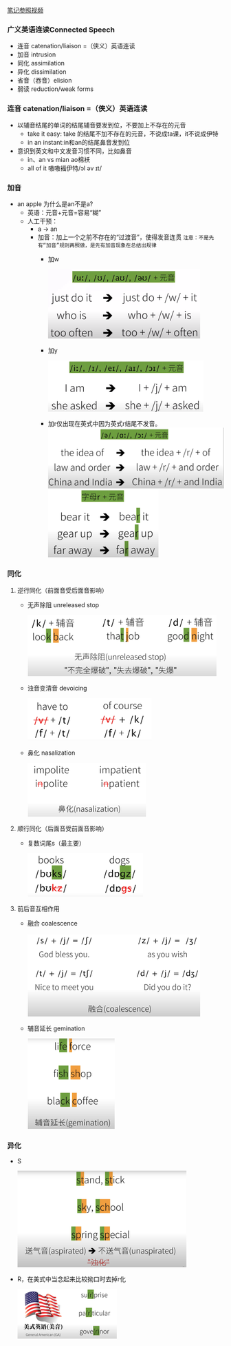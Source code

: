 [笔记参照视频](https://www.youtube.com/watch?v=EvbqrgYwWWo&list=PLiRHe7F8P0-2Ll7FFuXyDDuODk3sEX5VP&index=1&pp=iAQB)


### 广义英语连读Connected Speech
- 连音 catenation/liaison =（侠义）英语连读
- 加音 intrusion
- 同化 assimilation
- 异化 dissimilation
- 省音（吞音）elision
- 弱读 reduction/weak forms

### 连音 catenation/liaison =（侠义）英语连读
- 以辅音结尾的单词的结尾辅音要发到位，不要加上不存在的元音
    - take it easy: take 的结尾不加不存在的元音，不说成ta课，it不说成伊特
    - in an instant:in和an的结尾鼻音发到位
- 意识到英文和中文发音习惯不同，比如鼻音
    - in、an vs mian ao棉袄
    - all of it 嗷嗷褔伊特/ɔl əv ɪt/

### 加音
- an apple 为什么是an不是a?
    - 英语：元音+元音=容易“糊”
    - 人工干预：
        - a -> an
        - 加音：加上一个之前不存在的“过渡音”，使得发音连贯
        ```注意：不是先有“加音”规则再照做，是先有加音现象在总结出规律```
            - 加w

                ![加音1.jpg](./img/加音1.jpg)
            - 加y

                ![加音2.jpg](./img/加音2.jpg)

            - 加r仅出现在英式中因为英式r结尾不发音。
                ![加音r1.jpg](./img/加音r1.jpg)
                ![加音r2.jpg](./img/加音r2.jpg)

### 同化
1. 逆行同化（前面音受后面音影响）
    - 无声除阻 unreleased stop

        ![逆行同化-无声除阻.jpg](./img/逆行同化-无声除阻.jpg)
    - 浊音变清音 devoicing

        ![逆行同化-浊音变轻音](./img/逆行同化-浊音变轻音.jpg)
    - 鼻化 nasalization

        ![逆行同化-鼻化](./img/逆行同化-鼻化.jpg)
2. 顺行同化（后面音受前面音影响）
    - 复数词尾s（最主要）

        ![顺行同化.jpg](./img/顺行同化.jpg)
3. 前后音互相作用
    - 融合 coalescence
    
        ![前后相互作用-融合](./img/前后相互作用-融合.jpg)
    - 辅音延长 gemination

        ![前后相互作用-辅音延长](./img/前后相互作用-辅音延长.jpg)

### 异化
- S

    ![异化s](./img/异化s.jpg)
- R，在美式中当念起来比较拗口时去掉r化

    ![异化r](./img/异化r.jpg)
